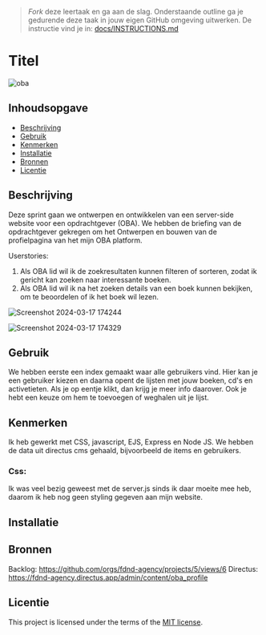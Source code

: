 > _Fork_ deze leertaak en ga aan de slag. Onderstaande outline ga je gedurende deze taak in jouw eigen GitHub omgeving uitwerken. De instructie vind je in: [docs/INSTRUCTIONS.md](docs/INSTRUCTIONS.md)

# Titel
<!-- Geef je project een titel en schrijf in één zin wat het is -->
![oba](https://github.com/Abeeryu/server-side-rendering-server-side-website/assets/144008500/717a6d94-eab1-4f4a-bb9a-46237737c0ed)

## Inhoudsopgave

  * [Beschrijving](#beschrijving)
  * [Gebruik](#gebruik)
  * [Kenmerken](#kenmerken)
  * [Installatie](#installatie)
  * [Bronnen](#bronnen)
  * [Licentie](#licentie)

## Beschrijving
<!-- In de Beschrijving staat kort beschreven wat voor project het is en wat je hebt gemaakt -->
<!-- Voeg een mooie poster visual toe 📸 -->
<!-- Voeg een link toe naar Github Pages 🌐-->

Deze sprint gaan we ontwerpen en ontwikkelen van een server-side website voor een opdrachtgever (OBA). We hebben de briefing van de opdrachtgever gekregen om het Ontwerpen en bouwen van de profielpagina van het mijn OBA platform.

Userstories:

1. Als OBA lid wil ik de zoekresultaten kunnen filteren of sorteren, zodat ik gericht kan zoeken naar interessante boeken.
2. Als OBA lid wil ik na het zoeken details van een boek kunnen bekijken, om te beoordelen of ik het boek wil lezen.

![Screenshot 2024-03-17 174244](https://github.com/Abeeryu/server-side-rendering-server-side-website/assets/144008500/46f6891b-0c2a-4510-8894-ddf10fdf1326)

![Screenshot 2024-03-17 174329](https://github.com/Abeeryu/server-side-rendering-server-side-website/assets/144008500/0546e9c2-47d9-4ab0-a39a-6afe20c4793f)

## Gebruik
<!--Bij Gebruik staat hoe je project er uit ziet, hoe het werkt en wat je er mee kan. -->

We hebben eerste een index gemaakt waar alle gebruikers vind. Hier kan je een gebruiker kiezen en daarna opent de lijsten met jouw boeken, cd's en activetieten. Als je op eentje klikt, dan krijg je meer info daarover. Ook je hebt een keuze om hem te toevoegen of weghalen uit je lijst.

## Kenmerken
<!-- Bij Kenmerken staat welke technieken zijn gebruikt en hoe. Wat is de HTML structuur? Wat zijn de belangrijkste dingen in CSS? Wat is er met Javascript gedaan en hoe? Misschien heb je een framwork of library gebruikt? -->

Ik heb gewerkt met CSS, javascript, EJS, Express en Node JS.
We hebben de data uit directus cms gehaald, bijvoorbeeld de items en gebruikers.

### Css:
Ik was veel bezig geweest met de server.js sinds ik daar moeite mee heb, daarom ik heb nog geen styling gegeven aan mijn website.

## Installatie
<!-- Bij Instalatie staat hoe een andere developer aan jouw repo kan werken -->


## Bronnen

Backlog: https://github.com/orgs/fdnd-agency/projects/5/views/6
Directus: https://fdnd-agency.directus.app/admin/content/oba_profile

## Licentie

This project is licensed under the terms of the [MIT license](./LICENSE).
